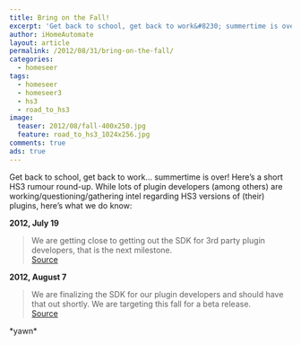 ```yaml
---
title: Bring on the Fall!
excerpt: 'Get back to school, get back to work&#8230; summertime is over! Here&#8217;s a short HS3 rumour round-up.'
author: iHomeAutomate
layout: article
permalink: /2012/08/31/bring-on-the-fall/
categories:
  - homeseer
tags:
  - homeseer
  - homeseer3
  - hs3 
  - road_to_hs3
image:
  teaser: 2012/08/fall-400x250.jpg
  feature: road_to_hs3_1024x256.jpg  
comments: true
ads: true
---
```

Get back to school, get back to work&#8230; summertime is over! Here&#8217;s a short HS3 rumour round-up.
While lots of plugin developers (among others) are working/questioning/gathering intel regarding HS3 versions of (their) plugins, here&#8217;s what we do know:

**2012, July 19**
  
> We are getting close to getting out the SDK for 3rd party plugin developers, that is the next milestone.  
[Source][1]

**2012, August 7**
  
> We are finalizing the SDK for our plugin developers and should have that out shortly. We are targeting this fall for a beta release.  
[Source][2]

\*yawn\*

 [1]: http://board.homeseer.com/showpost.php?p=1024617&postcount=3
 [2]: http://board.homeseer.com/showpost.php?p=1026861&postcount=82
